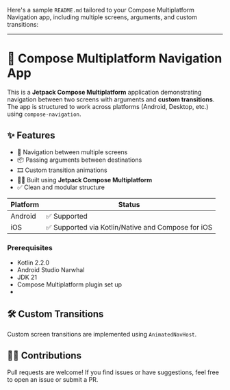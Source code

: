 Here's a sample `README.md` tailored to your Compose Multiplatform Navigation app, including multiple screens, arguments, and custom transitions:

---

# 📱 Compose Multiplatform Navigation App

This is a **Jetpack Compose Multiplatform** application demonstrating navigation between two screens with arguments and **custom transitions**. The app is structured to work across platforms (Android, Desktop, etc.) using `compose-navigation`.

## ✨ Features

* 🧭 Navigation between multiple screens
* 📦 Passing arguments between destinations
* 🎞️ Custom transition animations
* 🧑‍💻 Built using **Jetpack Compose Multiplatform**
* ✅ Clean and modular structure

| Platform | Status                                            |
| -------- | ------------------------------------------------- |
| Android  | ✅ Supported                                       |
| iOS      | ✅ Supported via Kotlin/Native and Compose for iOS |

### Prerequisites

* Kotlin 2.2.0
* Android Studio Narwhal
* JDK 21
* Compose Multiplatform plugin set up
* 

## 🛠️ Custom Transitions

Custom screen transitions are implemented using `AnimatedNavHost`.

## 🙋‍♂️ Contributions

Pull requests are welcome! If you find issues or have suggestions, feel free to open an issue or submit a PR.
